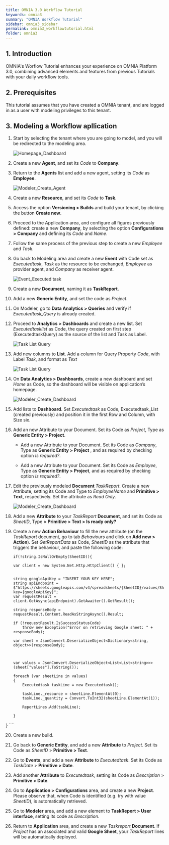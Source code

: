 ```yaml
---
title: OMNIA 3.0 Workflow Tutorial
keywords: omnia3
summary: "OMNIA Workflow Tutorial"
sidebar: omnia3_sidebar
permalink: omnia3_workflowtutorial.html
folder: omnia3
---
```


## 1. Introduction

OMNIA's Worflow Tutorial enhances your experience on OMNIA Platform 3.0, combining advanced elements and features from previous Tutorials with your daily workflow tools.

## 2. Prerequisites

This tutorial assumes that you have created a OMNIA tenant, and are logged in as a user with modeling privileges to this tenant.

## 3. Modeling a Workflow apllication

1. Start by selecting the tenant where you are going to model, and you will be redirected to the modeling area.
 
    ![Homepage_Dashboard](http://funkyimg.com/i/2DVGv.png)
 
2. Create a new  **Agent**, and set its  *Code*  to  **Company**.
       
3. Return to the  **Agents** list and add a new agent, setting its *Code* as **Employee**.

    ![Modeler_Create_Agent](https://raw.githubusercontent.com/numbersbelieve/omnia3/master/docs/tutorialPics/modelingTutorial/Modeler-Agent-Employee.PNG)

4. Create a new  **Resource**, and set its  *Code*  to  **Task**.
    
5. Access the option  **Versioning > Builds**  and build your tenant, by clicking the button  **Create new**.

6. Proceed to the Application area, and configure all figures previously defined: create a new **Company**, by selecting the option **Configurations > Company** and defining its *Code* and *Name*.

7. Follow the same process of the previous step to create a new *Employee* and *Task*.

8. Go back to Modeling area and create a new **Event** with Code set as *Executedtask*, *Task* as the resource to be exchanged, *Employee* as provider agent, and *Company* as receiver agent.

    ![Event_Executed task](https://raw.githubusercontent.com/numbersbelieve/omnia3/master/docs/tutorialPics/modelingTutorial/Event-TaskList.PNG)

9. Create a new **Document**, naming it as **TaskReport**.

10. Add a new **Generic Entity**, and set the code as *Project*.

11. On Modeler, go to **Data Analytics > Queries** and verify if *Executedtask_Query* is already created.


12. Proceed to **Analytics > Dashboards** and create a new list. Set *Executedtasklist* as Code, the query created on first step (ExecutedtaskQuery) as the source of the list and Task as Label.

    ![Task List Query](https://raw.githubusercontent.com/numbersbelieve/omnia3/master/docs/tutorialPics/modelingTutorial/Queries-List-Executedtask.PNG)
    
13. Add new columns to **List**. Add a column for Query Property *Code*, with Label *Task*, and format as *Text*

    ![Task List Query](https://raw.githubusercontent.com/numbersbelieve/omnia3/master/docs/tutorialPics/modelingTutorial/Code-QueryList.PNG)

14. On **Data Analytics > Dashboards**, create a new dashboard and set *Home* as Code, so the dashboard will be visible on application’s homepage.

    ![Modeler_Create_Dashboard](https://github.com/numbersbelieve/omnia3/raw/master/docs/tutorialPics/modelingTutorial/Modeler-Create-Dashboard.PNG)
    
15. Add lists to **Dashboard**. Set *Executedtask* as Code, Executedtask_List (created previously) and position it in the first Row and Column, with Size six.

16. Add an new Attribute to your Document. Set its Code as *Project*, Type as **Generic Entity > Project**.

    - Add a new Attribute to your Document. Set its Code as *Company*, Type as **Generic Entity > Project** , and as required by checking option *Is required?*.

    - Add a new Attribute to your Document. Set its Code as *Employee*, Type as **Generic Entity > Project**, and as required by checking option *Is required?*.


17. Edit the previously modeled **Document** *TaskReport*. Create a new Attribute, setting its Code and Type to *EmployeeName* and **Primitive > Text**, respectively. Set the attribute as *Read Only*.

    
    ![Modeler_Create_Dashboard](https://raw.githubusercontent.com/numbersbelieve/omnia3/master/docs/tutorialPics/modelingTutorial/Attribute%20-%20EmployeeName.PNG)

18. Add a new **Attribute** to your *TaskReport* **Document**, and set its Code as *SheetID*, Type **> Primitive > Text > Is ready only?**   

19. Create a new **Action Behaviour** to fill the new attribute (on the *TaskReport* document, go to tab *Behaviours* and click on **Add new > Action**). Set *GetReportData* as Code, *SheetID* as the attribute that triggers the behaviour, and paste the following code:

    ````
    if(!string.IsNullOrEmpty(SheetID)){
    
    var client = new System.Net.Http.HttpClient() { };


    string googleApiKey = "INSERT YOUR KEY HERE";
    string apiEndpoint = $"https://sheets.googleapis.com/v4/spreadsheets/{SheetID}/values/Sheet1?key={googleApiKey}";
    var requestResult = client.GetAsync(apiEndpoint).GetAwaiter().GetResult();

    string responseBody = requestResult.Content.ReadAsStringAsync().Result;

    if (!requestResult.IsSuccessStatusCode)
        throw new Exception("Error on retrieving Google sheet: " + responseBody);

    var sheet = JsonConvert.DeserializeObject<Dictionary<string, object>>(responseBody);



    var values = JsonConvert.DeserializeObject<List<List<string>>>(sheet["values"].ToString());

    foreach (var sheetLine in values)
    {
        Executedtask taskLine = new Executedtask();

        taskLine._resource = sheetLine.ElementAt(0);
        taskLine._quantity = Convert.ToInt32(sheetLine.ElementAt(1));

        ReportLines.Add(taskLine);
                
    }
} 
    ````

20. Create a new build.

21. Go back to **Generic Entity**, and add a new **Attribute** to *Project*. Set its Code as *SheetID* > **Primitive > Text**.

22. Go to **Events**, and add a new **Attribute** to *Executedtask*. Set its Code as *TaskDate* > **Primitive > Date**.

23. Add another **Attribute** to *Executedtask*, setting its Code as *Description* > **Primitive > Date**.  

24. Go to **Application > Configurations** area, and create a new **Project**. Please observe that, when Code is identified (e.g. try with value *SheetID*), is automatically retrieved.

25. Go to **Modeler** area, and add a new element to **TaskReport > User interface**, setting its code as *Description*.

26. Return to **Application** area, and create a new *Taskreport* **Document**. If *Project* has an associated and valid **Google Sheet**, your *TaskReport* lines will be automatically deployed.








